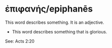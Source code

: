 # ἐπιφανής/epiphanēs
This word describes something. It is an adjective.

* This word describes something that is glorious.

See: Acts 2:20
